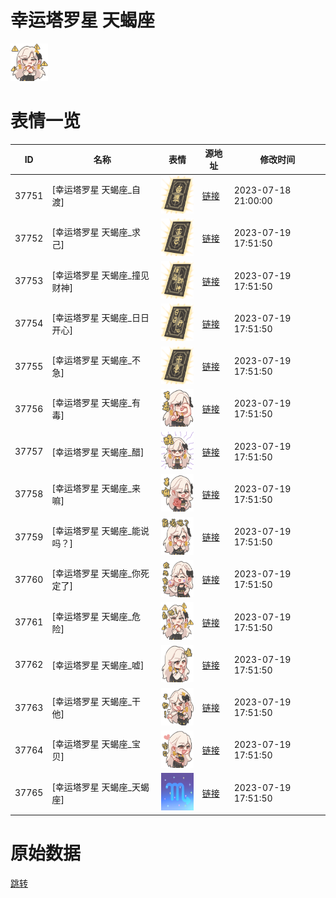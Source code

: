 # 幸运塔罗星 天蝎座

<img src="./cover.png" height="60" alt="cover" />

# 表情一览

|ID|名称|表情|源地址|修改时间|
|----|----|----|----|----|
|37751|[幸运塔罗星 天蝎座_自渡]|<img src="./pic/037751_%5B幸运塔罗星 天蝎座_自渡%5D.png" height="60" alt="自渡"/>|[链接](https://i0.hdslb.com/bfs/garb/1f786b5c2463ba3870bf14ee50e3d2e4fc80cbe8.png)|2023-07-18 21:00:00|
|37752|[幸运塔罗星 天蝎座_求己]|<img src="./pic/037752_%5B幸运塔罗星 天蝎座_求己%5D.png" height="60" alt="求己"/>|[链接](https://i0.hdslb.com/bfs/garb/e15ece1de7d184f7fafa269cfcd2de1c20afbdfd.png)|2023-07-19 17:51:50|
|37753|[幸运塔罗星 天蝎座_撞见财神]|<img src="./pic/037753_%5B幸运塔罗星 天蝎座_撞见财神%5D.png" height="60" alt="撞见财神"/>|[链接](https://i0.hdslb.com/bfs/garb/34a18df2a78a9398ff8af24c8661310fd3a21128.png)|2023-07-19 17:51:50|
|37754|[幸运塔罗星 天蝎座_日日开心]|<img src="./pic/037754_%5B幸运塔罗星 天蝎座_日日开心%5D.png" height="60" alt="日日开心"/>|[链接](https://i0.hdslb.com/bfs/garb/8d4af7d91f6dcbb57e79a1212681a98e3a8ca747.png)|2023-07-19 17:51:50|
|37755|[幸运塔罗星 天蝎座_不急]|<img src="./pic/037755_%5B幸运塔罗星 天蝎座_不急%5D.png" height="60" alt="不急"/>|[链接](https://i0.hdslb.com/bfs/garb/d5acae15ec81c50c39ecc76b0fb192defb749eba.png)|2023-07-19 17:51:50|
|37756|[幸运塔罗星 天蝎座_有毒]|<img src="./pic/037756_%5B幸运塔罗星 天蝎座_有毒%5D.png" height="60" alt="有毒"/>|[链接](https://i0.hdslb.com/bfs/garb/c6105c7c90af12be2da3c507c33bc521b4f0702e.png)|2023-07-19 17:51:50|
|37757|[幸运塔罗星 天蝎座_醋]|<img src="./pic/037757_%5B幸运塔罗星 天蝎座_醋%5D.png" height="60" alt="醋"/>|[链接](https://i0.hdslb.com/bfs/garb/333c5d37eb7f451f5f90583c2e7866c14250f6d6.png)|2023-07-19 17:51:50|
|37758|[幸运塔罗星 天蝎座_来嘛]|<img src="./pic/037758_%5B幸运塔罗星 天蝎座_来嘛%5D.png" height="60" alt="来嘛"/>|[链接](https://i0.hdslb.com/bfs/garb/8d22885ac4928c526c94f3f525fcc237d82c74d6.png)|2023-07-19 17:51:50|
|37759|[幸运塔罗星 天蝎座_能说吗？]|<img src="./pic/037759_%5B幸运塔罗星 天蝎座_能说吗？%5D.png" height="60" alt="能说吗？"/>|[链接](https://i0.hdslb.com/bfs/garb/215d5a60b568292110b217bda8928927446d7296.png)|2023-07-19 17:51:50|
|37760|[幸运塔罗星 天蝎座_你死定了]|<img src="./pic/037760_%5B幸运塔罗星 天蝎座_你死定了%5D.png" height="60" alt="你死定了"/>|[链接](https://i0.hdslb.com/bfs/garb/8139dfa6b29fc4fe48994f4bbbf3646f7c81437e.png)|2023-07-19 17:51:50|
|37761|[幸运塔罗星 天蝎座_危险]|<img src="./pic/037761_%5B幸运塔罗星 天蝎座_危险%5D.png" height="60" alt="危险"/>|[链接](https://i0.hdslb.com/bfs/garb/5a1b10e3ecedfdc2afc3eb20bd9bbf7370a3bb83.png)|2023-07-19 17:51:50|
|37762|[幸运塔罗星 天蝎座_嘘]|<img src="./pic/037762_%5B幸运塔罗星 天蝎座_嘘%5D.png" height="60" alt="嘘"/>|[链接](https://i0.hdslb.com/bfs/garb/335c3642fb8c4b36991172d332ea71dcc106268a.png)|2023-07-19 17:51:50|
|37763|[幸运塔罗星 天蝎座_干他]|<img src="./pic/037763_%5B幸运塔罗星 天蝎座_干他%5D.png" height="60" alt="干他"/>|[链接](https://i0.hdslb.com/bfs/garb/97d9553703528577966054d49d3ebd0a7cb05e15.png)|2023-07-19 17:51:50|
|37764|[幸运塔罗星 天蝎座_宝贝]|<img src="./pic/037764_%5B幸运塔罗星 天蝎座_宝贝%5D.png" height="60" alt="宝贝"/>|[链接](https://i0.hdslb.com/bfs/garb/2f7efce3d771c63fd2c9080c80558f73d2b8a956.png)|2023-07-19 17:51:50|
|37765|[幸运塔罗星 天蝎座_天蝎座]|<img src="./pic/037765_%5B幸运塔罗星 天蝎座_天蝎座%5D.png" height="60" alt="天蝎座"/>|[链接](https://i0.hdslb.com/bfs/garb/8df929676194de05c45ae1bda3c727e40d01cd90.png)|2023-07-19 17:51:50|

# 原始数据

[跳转](./raw.json)

